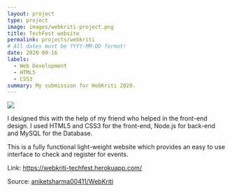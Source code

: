 ```yaml
---
layout: project
type: project
image: images/webkriti-project.png
title: TechFest website
permalink: projects/webkriti
# All dates must be YYYY-MM-DD format!
date: 2020-09-16
labels:
  - Web Development
  - HTML5
  - CSS3
summary: My submission for WebKriti 2020.
---
```


<!-- <div class="ui small rounded images">
  <img class="ui image" src="../images/micromouse-robot.png">
  <img class="ui image" src="../images/micromouse-robot-2.jpg">
  <img class="ui image" src="../images/micromouse.jpg">
  <img class="ui image" src="../images/micromouse-circuit.png">
</div> -->
<img class="ui image" src="{{ site.baseurl }}/images/webkriti-project.png">

I designed this with the help of my friend who helped in the front-end design. I used HTML5 and CSS3 for the front-end, Node.js for back-end and MySQL for the Database.

This is a fully functional light-weight website which provides an easy to use interface to check and register for events.

Link: <a href="https://webkriti-techfest.herokuapp.com/">https://webkriti-techfest.herokuapp.com/</a>

Source: <a href="https://github.com/aniketsharma00411/WebKriti"><i class="large github icon"></i>aniketsharma00411/WebKriti</a>
